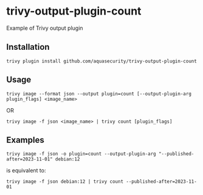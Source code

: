 # trivy-output-plugin-count
Example of Trivy output plugin

## Installation
```shell
trivy plugin install github.com/aquasecurity/trivy-output-plugin-count
```

## Usage

```shell
trivy image --format json --output plugin=count [--output-plugin-arg plugin_flags] <image_name>
```

OR

```shell
trivy image -f json <image_name> | trivy count [plugin_flags]
```

## Examples

```shell
trivy image -f json -o plugin=count --output-plugin-arg "--published-after=2023-11-01" debian:12
```

is equivalent to:

```shell
trivy image -f json debian:12 | trivy count --published-after=2023-11-01
```
